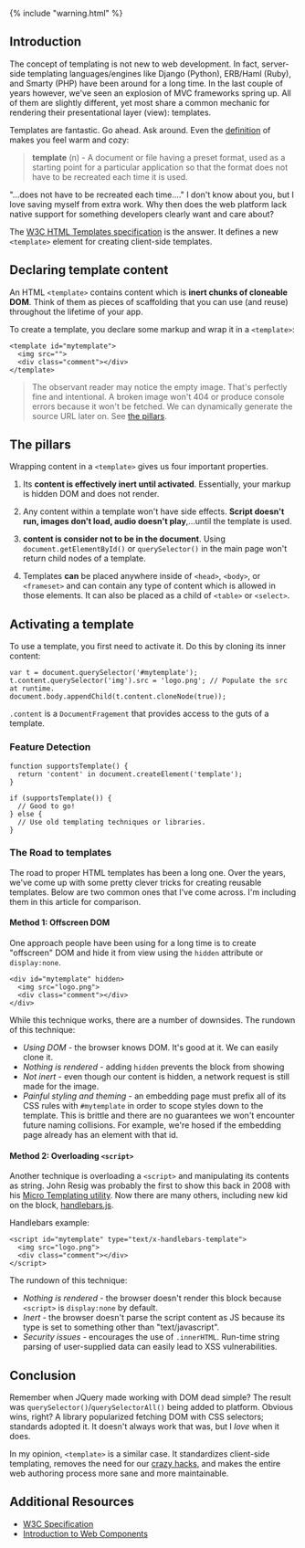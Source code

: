 {% include "warning.html" %}

<h2 id="toc-intro">Introduction</h2>

The concept of templating is not new to web development. In fact, server-side
templating languages/engines like Django (Python), ERB/Haml (Ruby), and Smarty (PHP)
have been around for a long time. In the last couple of years however, we've seen
an explosion of MVC frameworks spring up. All of them are slightly different,
yet most share a common mechanic for rendering their presentational layer (view): templates.

Templates are fantastic. Go ahead. Ask around. Even the [definition](http://www.thefreedictionary.com/template) 
of makes you feel warm and cozy:

> **template** (n) - A document or file having a preset format, used as a starting point for a particular application so that the format does not have to be recreated each time it is used.

"...does not have to be recreated each time...." I don't know about you, but I love
saving myself from extra work. Why then does the web platform lack
native support for something developers clearly want and care about?

The [W3C HTML Templates specification][spec-link] is the answer. It defines a
new `<template>` element for creating client-side templates.

<h2 id="toc-started">Declaring template content</h2>

An HTML `<template>` contains content which is **inert chunks of cloneable DOM**.
Think of them as pieces of scaffolding that you can use (and reuse) throughout
the lifetime of your app.

To create a template, you declare some markup and wrap it in a `<template>`:

    <template id="mytemplate">
      <img src="">
      <div class="comment"></div>
    </template>

<blockquote class="commentary talkinghead">
The observant reader may notice the empty image. That's perfectly fine
and intentional. A broken image won't 404 or produce console errors because it
won't be fetched. We can dynamically generate the source URL later on. See 
<a href="#toc-pillars">the pillars</a>.
</blockquote>

<h2 id="toc-pillars">The pillars</h2>

Wrapping content in a `<template>` gives us four important properties.

1. Its **content is effectively inert until activated**. Essentially,
your markup is hidden DOM and does not render.

2. Any content within a template won't have side effects. **Script doesn't run,
images don't load, audio doesn't play**,...until the template is used.

3. **content is consider not to be in the document**. Using
`document.getElementById()` or `querySelector()` in the main page won't return
child nodes of a template.

4. Templates **can** be placed anywhere inside of `<head>`, `<body>`, or `<frameset>` and can
contain any type of content which is allowed in those elements. It can 
also be placed as a child of `<table>` or `<select>`.

<h2 id="toc-using">Activating a template</h2>

To use a template, you first need to activate it. Do this by cloning its inner
content:

    var t = document.querySelector('#mytemplate');
    t.content.querySelector('img').src = 'logo.png'; // Populate the src at runtime.
    document.body.appendChild(t.content.cloneNode(true));

`.content` is a `DocumentFragement` that provides access to the guts of a template.

<h3 id="toc-detect">Feature Detection</h3>

    function supportsTemplate() {
      return 'content' in document.createElement('template');
    }

    if (supportsTemplate()) {
      // Good to go!
    } else {
      // Use old templating techniques or libraries.
    }


<h3 id="toc-old">The Road to templates</h3>

The road to proper HTML templates has been a long one. Over the years, we've come
up with some pretty clever tricks for creating reusable templates. Below are
two common ones that I've come across. I'm including them in this article for
comparison.

<h4 id="toc-offscreen"><b>Method 1</b>: Offscreen DOM</h4>

One approach people have been using for a long time is to create "offscreen"
DOM and hide it from view using the `hidden` attribute or `display:none`.

    <div id="mytemplate" hidden>
      <img src="logo.png">
      <div class="comment"></div>
    </div>

While this technique works, there are a number of downsides. The rundown of this technique:

- <label class="good"></label> *Using DOM* - the browser knows DOM. It's good at it. We can easily clone it.
- <label class="good"></label> *Nothing is rendered* - adding `hidden` prevents the block from showing
- <label class="bad"></label> *Not inert* - even though our content is hidden,
a network request is still made for the image.
- <label class="bad"></label> *Painful styling and theming* - an embedding page must prefix all of its
CSS rules with `#mytemplate` in order to scope styles down to the template. This 
is brittle and there are no guarantees we won't encounter future naming collisions.
For example, we're hosed if the embedding page already has an element with that id.

<h4 id="toc-offscreen"><b>Method 2</b>: Overloading <code>&lt;script></code></h4>

Another technique is overloading a `<script>` and manipulating its contents
as string. John Resig was probably the first to show this back in 2008 with
his [Micro Templating utility](http://ejohn.org/blog/javascript-micro-templating/).
Now there are many others, including new kid on the block,
[handlebars.js](http://handlebarsjs.com/).

Handlebars example:

    <script id="mytemplate" type="text/x-handlebars-template">
      <img src="logo.png">
      <div class="comment"></div>
    </script>

The rundown of this technique:

- <label class="good"></label> *Nothing is rendered* - the browser doesn't render this block because
`<script>` is `display:none` by default.
- <label class="good"></label> *Inert* - the browser doesn't parse the script content
as JS because its type is set to something other than "text/javascript".
- <label class="bad"></label> *Security issues* - encourages the use of `.innerHTML`.
Run-time string parsing of user-supplied data can easily lead to XSS vulnerabilities.

<h2 id="toc-conclusion">Conclusion</h2>

Remember when JQuery made working with DOM dead simple? The result was `querySelector()`/`querySelectorAll()`
being added to platform. Obvious wins, right? A library popularized fetching DOM
with CSS selectors; standards adopted it. It doesn't always work that was, but I *love* when it does.

In my opinion, `<template>` is a similar case. It standardizes client-side templating,
removes the need for our [crazy hacks](#toc-old), and makes the entire web
authoring process more sane and more maintainable.


<h2 id="toc-resources">Additional Resources</h2>

- [W3C Specification][spec-link]
- [Introduction to Web Components](https://dvcs.w3.org/hg/webcomponents/raw-file/tip/explainer/index.html#template-section)

[spec-link]: https://dvcs.w3.org/hg/webcomponents/raw-file/tip/spec/templates/index.html


